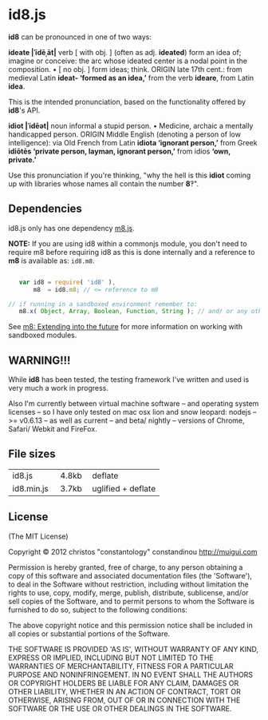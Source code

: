 # id8.js
**id8** can be pronounced in one of two ways:

**ideate |ˈīdēˌāt|**
verb \[ with obj. \] (often as adj. **ideated**)
form an idea of; imagine or conceive: the arc whose ideated center is a nodal point in the composition.
• \[ no obj. \] form ideas; think.
ORIGIN late 17th cent.: from medieval Latin **ideat- ‘formed as an idea,’** from the verb **ideare**, from Latin **idea**.

This is the intended pronunciation, based on the functionality offered by **id8**'s API.

**idiot |ˈidēət|**
noun informal
a stupid person.
• Medicine, archaic a mentally handicapped person.
ORIGIN Middle English (denoting a person of low intelligence): via Old French from Latin **idiota ‘ignorant person,’** from Greek **idiōtēs ‘private person, layman, ignorant person,’** from idios **‘own, private.’**

Use this pronunciation if you're thinking, "why the hell is this **idiot** coming up with libraries whose names all contain the number **8**‽".

## Dependencies

id8.js only has one dependency [m8.js](/constantology/m8).

**NOTE:**
If you are using id8 within a commonjs module, you don't need to require m8 before requiring id8 as this is done internally and a reference to **m8** is available as: `id8.m8`.

```javascript

   var id8 = require( 'id8' ),
       m8  = id8.m8; // <= reference to m8

// if running in a sandboxed environment remember to:
   m8.x( Object, Array, Boolean, Function, String ); // and/ or any other Types that require extending.

```

See [m8: Extending into the future](/constantology/m8) for more information on working with sandboxed modules.

## WARNING!!!
While **id8** has been tested, the testing framework I've written and used is very much a work in progress.

Also I'm currently between virtual machine software – and operating system licenses – so I have only tested on mac osx lion and snow leopard: nodejs – >= v0.6.13 – as well as current – and beta/ nightly – versions of Chrome, Safari/ Webkit and FireFox.

## File sizes

<table border="0" cellpadding="0" cellspacing="0" width="100%">
	<tbody>
		<tr><td style="width : 80px ;">id8.js</td><td style="width : 48px ;">4.8kb</td><td>deflate</td>
		<tr><td>id8.min.js</td><td>3.7kb</td><td>uglified + deflate</td>
	</tbody>
</table>

## License

(The MIT License)

Copyright &copy; 2012 christos "constantology" constandinou http://muigui.com

Permission is hereby granted, free of charge, to any person obtaining a copy of this software and associated documentation files (the 'Software'), to deal in the Software without restriction, including without limitation the rights to use, copy, modify, merge, publish, distribute, sublicense, and/or sell copies of the Software, and to permit persons to whom the Software is furnished to do so, subject to the following conditions:

The above copyright notice and this permission notice shall be included in all copies or substantial portions of the Software.

THE SOFTWARE IS PROVIDED 'AS IS', WITHOUT WARRANTY OF ANY KIND, EXPRESS OR IMPLIED, INCLUDING BUT NOT LIMITED TO THE WARRANTIES OF MERCHANTABILITY, FITNESS FOR A PARTICULAR PURPOSE AND NONINFRINGEMENT. IN NO EVENT SHALL THE AUTHORS OR COPYRIGHT HOLDERS BE LIABLE FOR ANY CLAIM, DAMAGES OR OTHER LIABILITY, WHETHER IN AN ACTION OF CONTRACT, TORT OR OTHERWISE, ARISING FROM, OUT OF OR IN CONNECTION WITH THE SOFTWARE OR THE USE OR OTHER DEALINGS IN THE SOFTWARE.
